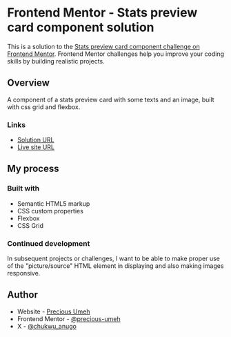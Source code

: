 # Frontend Mentor - Stats preview card component solution

This is a solution to the [Stats preview card component challenge on Frontend Mentor](https://www.frontendmentor.io/challenges/stats-preview-card-component-8JqbgoU62). Frontend Mentor challenges help you improve your coding skills by building realistic projects.

## Overview

A component of a stats preview card with some texts and an image, built with css grid and flexbox.

### Links

- [Solution URL](https://www.frontendmentor.io/solutions/responsive-stats-preview-card-component-using-css-grids-and-flexbox-e1v0NR5Kdx)
- [Live site URL](https://precious-umeh.github.io/stats-preview-card/)

## My process

### Built with

- Semantic HTML5 markup
- CSS custom properties
- Flexbox
- CSS Grid

### Continued development

In subsequent projects or challenges, I want to be able to make proper use of the "picture/source" HTML element in displaying and also making images responsive.

## Author

- Website - [Precious Umeh](https://precious-umeh.netlify.app)
- Frontend Mentor - [@precious-umeh](https://www.frontendmentor.io/profile/precious-umeh)
- X - [@chukwu_anugo](https://x.com/chukwu_anugo)
